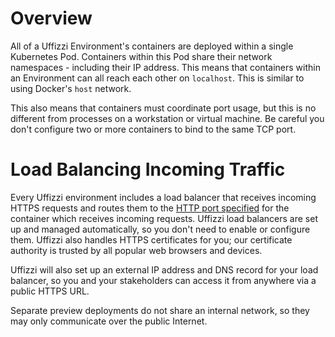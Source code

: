 # Overview

All of a Uffizzi Environment's containers are deployed within a single Kubernetes Pod. Containers within this Pod share their network namespaces - including their IP address. This means that containers within an Environment can all reach each other on `localhost`. This is similar to using Docker's `host` network.

This also means that containers must coordinate port usage, but this is no different from processes on a workstation or virtual machine. Be careful you don't configure two or more containers to bind to the same TCP port.

# Load Balancing Incoming Traffic

Every Uffizzi environment includes a load balancer that receives incoming HTTPS requests and routes them to the [HTTP port specified](../references/compose-spec/#ingress-required) for the container which receives incoming requests. Uffizzi load balancers are set up and managed automatically, so you don't need to enable or configure them. Uffizzi also handles HTTPS certificates for you; our certificate authority is trusted by all popular web browsers and devices.

Uffizzi will also set up an external IP address and DNS record for your load balancer, so you and your stakeholders can access it from anywhere via a public HTTPS URL.

Separate preview deployments do not share an internal network, so they may only communicate over the public Internet.

